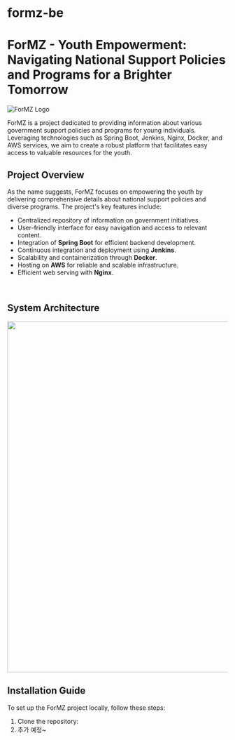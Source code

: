 # formz-be

# ForMZ - Youth Empowerment: Navigating National Support Policies and Programs for a Brighter Tomorrow

![ForMZ Logo](link_to_logo.png)

ForMZ is a project dedicated to providing information about various government support policies and programs for young individuals. Leveraging technologies such as Spring Boot, Jenkins, Nginx, Docker, and AWS services, we aim to create a robust platform that facilitates easy access to valuable resources for the youth.

## Project Overview

As the name suggests, ForMZ focuses on empowering the youth by delivering comprehensive details about national support policies and diverse programs. The project's key features include:

- Centralized repository of information on government initiatives.
- User-friendly interface for easy navigation and access to relevant content.
- Integration of <b>Spring Boot</b> for efficient backend development.
- Continuous integration and deployment using <b>Jenkins</b>.
- Scalability and containerization through <b>Docker</b>.
- Hosting on <b>AWS</b> for reliable and scalable infrastructure.
- Efficient web serving with <b>Nginx</b>.

</br>

## System Architecture 

<img width="800px" src="https://github.com/For-MZ/formz-be/assets/102718303/2464f498-6260-4f88-a116-aeb851b671ea">

</br>

## Installation Guide

To set up the ForMZ project locally, follow these steps:

1. Clone the repository:
2. 추가 예정~

